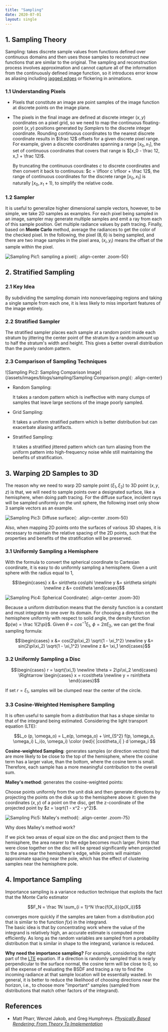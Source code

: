 ```yaml
---
title: "Sampling"
date: 2020-07-01
layout: single
---
```


## 1. Sampling Theory

Sampling: takes discrete sample values from functions defined over continuous domains and then uses those samples to reconstruct new functions that are similar to the original.
The sampling and reconstruction process involves approximation and cannot capture all of the information from the continuously defined image function, so it introduces error know as aliasing including [jagged edges](https://en.wikipedia.org/wiki/Jaggies) or flickering in animations.  
### 1.1 Understanding Pixels

- Pixels that constitute an image are point samples of the image function at discrete points on the image plane.

- The pixels in the final image are defined at discrete integer $(x, y)$ coordinates on a pixel grid, so we need to map the continuous floating-point $(x, y)$ positions generated by $Sampler$s to the discrete integer coordinate. Rounding continuous coordinates to the nearest discrete coordinate results in $\frac 12$ offsets for a given discrete pixel range. For example, given a discrete coordinates spanning a range $[x_0, x_1]$, the set of continuous coordinates that covers that range is $[x_0 - \frac 12, x_1 + \frac 12)$.

  By truncating the continuous coordinates $c$ to discrete coordinates and then convert it back to continuous: $c = \lfloor c \rfloor + \frac 12$, the range of continuous coordinates for the discrete range $[x_0, x_1]$ is naturally $[x_0, x_1 + 1)$, to simplify the relative code.

### 1.2 Sampler

It is useful to generalize higher dimensional sample vectors, however, to be simple, we take 2D samples as examples. For each pixel being sampled in an image, sampler may generate multiple samples and emit a ray from each of this sample position. Get multiple radiance values by path tracing. Finally, based on **Monte Carlo** method, average the radiances to get the color of the checked pixel. In the following, the pixel $(8, 6)$ is being sampled, and there are two image samples in the pixel area, $(x_i, y_i)$ means the offset of the sample within the pixel.

![Sampling Pic1: sampling a pixel](/assets/images/blogs/sampling/Picture1.png){: .align-center .zoom-50}   


## 2. Stratified Sampling

### 2.1 Key Idea

By subdividing the sampling domain into nonoverlapping regions and taking a single sample from each one, it is less likely to miss important features of the image entirely.

### 2.2 Stratified Sampler

The stratified sampler places each sample at a random point inside each stratum by jittering the center point of the stratum by a random amount up to half the stratum's width and height. This gives a better overall distribution than the purely random pattern.

### 2.3 Comparison of Sampling Techniques


![Sampling Pic2: Sampling Comparison Image](/assets/images/blogs/sampling/Sampling Comparison.png){: .align-center}


- Random Sampling:

  It takes a random pattern which is ineffective with many clumps of samples that leave large sections of the image poorly sampled.

- Grid Sampling:

  It takes a uniform stratified pattern which is better distribution but can exacerbate aliasing artifacts.

- Stratified Sampling:

  It takes a stratified jittered pattern which can turn aliasing from the uniform pattern into high-frequency noise while still maintaining the benefits of stratification.



## 3. Warping 2D Samples to 3D

The reason why we need to warp 2D sample point $(\xi_1, \xi_2)$ to 3D point $(x, y, z)$ is that, we will need to sample points over a designated surface, like a hemisphere, when doing path tracing. For the diffuse surface, incident rays will be sampled uniformly on the unit sphere, the following inset only show 3 sample vectors as an example.

![Sampling Pic3: Diffuse surface](/assets/images/blogs/sampling/Picture2.png){: .align-center .zoom-50}  

Also, when mapping 2D points onto the surfaces of various 3D shapes, it is necessary to maintain the relative spacing of the 2D points, such that the properties and benefits of the stratification will be preserved.

### 3.1 Uniformly Sampling a Hemisphere

With the formula to convert the spherical coordinate to Cartesian coordinate, it is easy to do uniformly sampling a hemisphere.  Given a unit sphere with the radius equal to 1,

$$\begin{cases}
x &= sin\theta cos\phi \newline
y &= sin\theta sin\phi \newline
z &= cos\theta
\end{cases}$$

![Sampling Pic4: Spherical Coordinate](/assets/images/blogs/sampling/spherical_coord.png){: .align-center .zoom-30}  

Because a uniform distribution means that the density function is a constant and must integrate to one over its domain. For choosing a direction on the hemisphere uniformly with respect to solid angle, the density function $p(w) = \frac 1{2\pi}$. Given $\theta = cos^{-1} \xi_1$, $\phi = 2\pi\xi_2$, we can get the final sampling formula:

$$\begin{cases}
x &= cos(2\pi\xi_2) \sqrt{1 - \xi_1^2} \newline
y &= sin(2\pi\xi_2) \sqrt{1 - \xi_1^2} \newline
z &= \xi_1
\end{cases}$$

### 3.2 Uniformly Sampling a Disc

$$\begin{cases}
r = \sqrt{\xi_1} \newline
\theta = 2\pi\xi_2
\end{cases} \Rightarrow
\begin{cases}
x = rcos\theta \newline
y = rsin\theta
\end{cases}$$

If set $r = \xi_1$, samples will be clumped near the center of the circle.

### 3.3 Cosine-Weighted Hemisphere Sampling

It is often useful to sample from a distribution that has a shape similar to that of the integrand being estimated. Considering the light transport equation (LTE):

$$L_o (p, \omega_o) = L_e(p, \omega_o) + \int_{S^2} f(p, \omega_o, \omega_i) L_i(o, \omega_i) \color {red}{ |cos\theta_i| }  d \omega_i $$

**Cosine-weighted Sampling**: generates samples (or direction vectors) that are more likely to be close to the top of the hemisphere, where the cosine term has a larger value, than the bottom, where the cosine term is small. Therefore, each sample has a more meaningful contribution to the overall sum.

**Malley's method**: generates the cosine-weighted points:

Choose points uniformly from the unit disk and then generate directions by projecting the points on the disk up to the hemisphere above it: given the coordinates $(x, y)$ of a point on the disc, get the z-coordinate of the projected point by $z = \sqrt{1 - x^2 - y^2}$.

![Sampling Pic5: Malley's method](/assets/images/blogs/sampling/Picture3.png){: .align-center .zoom-75}  

Why  does Malley's method work?

If we pick two areas of equal size on the disc and project them to the hemisphere, the area nearer to the edge becomes much larger. Points that were close together on the disc will be spread significantly when projected to the area near the hemisphere's edge, while points will maintain approximate spacing near the pole, which has the effect of clustering samples near the hemisphere pole.

## 4. Importance Sampling
Importance sampling is a variance reduction technique that exploits the fact that the Monte Carlo estimator  

$$F_N = \frac 1N \sum_{i = 1}^N \frac{f(X_i)}{p(X_i)}$$  

converges more quickly if the samples are taken from a distribution $p(x)$ that is similar to the function $f(x)$ in the integrand.  
The basic idea is that by concentrating work where the value of the integrand is relatively high, an accurate estimate is computed more efficiently. As long as the random variables are sampled from a probability distribution that is similar in shape to the integrand, variance is reduced.

**Why need the importance sampling?**
For example, considering the right part of the [LTE](#33-cosine-weighted-hemisphere-sampling) equation. If a direction is randomly sampled that is nearly perpendicular to the surface normal, the cosine term will be close to 0, so all the expense of evaluating the BSDF and tracing a ray to find the incoming radiance at that sample location will be essentially wasted. In general, it is better to reduce the likelihood of choosing directions near the horizon, i.e., to choose more "important" samples (sampled from distributions that match other factors of the integrand).



## References
- Matt Pharr, Wenzel Jakob, and Greg Humphreys. *[Physically Based Rendering: From Theory To Implementation](http://www.pbr-book.org/)*
